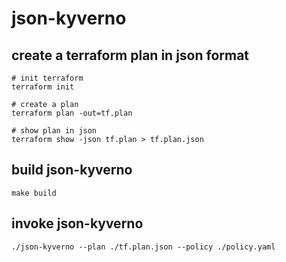 # json-kyverno

## create a terraform plan in json format

```console
# init terraform
terraform init

# create a plan
terraform plan -out=tf.plan

# show plan in json
terraform show -json tf.plan > tf.plan.json
```

## build json-kyverno

```console
make build
```

## invoke json-kyverno

```console
./json-kyverno --plan ./tf.plan.json --policy ./policy.yaml
```
